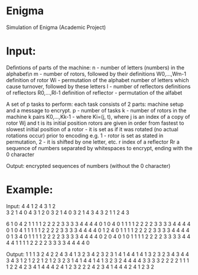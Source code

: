 # Enigma
Simulation of Enigma (Academic Project)

# Input:
Defintions of parts of the machine:
n - number of letters (numbers) in the alphabet\n
m - number of rotors, followed by their definitions W0,...,Wm-1
  definition of rotor Wi - permutation of the alphabet
  number of letters which cause turnover, followed by these letters
l - number of reflectors
definitions of reflectors R0,...,Rl-1
  definition of reflector - permutation of the alfabet

A set of p tasks to perform:
each task consists of 2 parts: machine setup and a message to encrypt.
p - number of tasks
k - number of rotors in the machine
k pairs K0,...,Kk-1 - where Ki=(j, t), where j is an index of a copy of rotor Wj and t is its initial position
rotors are given in order from fastest to slowest
initial position of a rotor - it is set as if it was rotated (no actual rotations occur) prior to encoding
e.g. 1 - rotor is set as stated in permutation, 2 - it is shifted by one letter, etc.
r index of a reflector Rr
a sequence of numbers separated by whitespaces to encrypt, ending with the 0 character

Output:
encrypted sequences of numbers (without the 0 character)

# Example:
Input:
4
4
1 2 4 3
1 2  
3 2 1 4 
0
4 3 1 2
0
3 2 1 4
0
3
2 1 4 3
4 3 2 1
1 2 4 3

6
1 0 4 2
1 1 1 1 2 2 2 2 3 3 3 3 4 4 4 4 0
1 0 4 0
1 1 1 1 2 2 2 2 3 3 3 3 4 4 4 4 0
1 0 4 1
1 1 1 1 2 2 2 2 3 3 3 3 4 4 4 4 0 
1 2 4 0
1 1 1 1 2 2 2 2 3 3 3 3 4 4 4 4 0
1 3 4 0
1 1 1 1 2 2 2 2 3 3 3 3 4 4 4 4 0
2 0 4 0 1 0
1 1 1 1 2 2 2 2 3 3 3 3 4 4 4 4 1 1 1 1 2 2 2 2 3 3 3 3 4 4 4 4 0

Output:
1 1 1 3 2 4 2 2 4 3 4 1 3 2 3 4
2 3 2 3 1 4 1 4 4 1 4 1 3 2 3 2
3 4 3 4 4 3 4 3 1 2 1 2 2 1 2 1
2 3 2 3 1 4 1 4 4 1 4 1 3 2 3 2
4 4 4 4 3 3 3 3 2 2 2 2 1 1 1 1
2 2 4 2 3 4 1 4 4 4 2 4 1 2 3 2 2 2 4 2 3 4 1 4 4 4 2 4 1 2 3 2 

